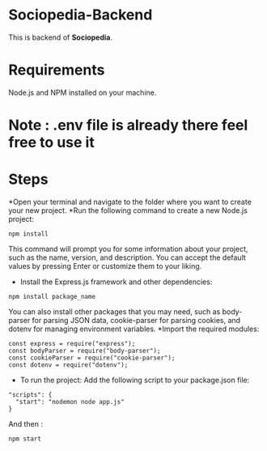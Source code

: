 # Sociopedia-Backend

This is backend of **Sociopedia**.

# Requirements
Node.js and NPM installed on your machine.

# Note :  **.env file is already there feel free to use it**



# Steps

*Open your terminal and navigate to the folder where you want to create your new project.
*Run the following command to create a new Node.js project:
```
npm install

```
This command will prompt you for some information about your project, such as the name, version, and description. You can accept the default values by pressing Enter or customize them to your liking.
* Install the Express.js framework and other dependencies:
```
npm install package_name

```
You can also install other packages that you may need, such as body-parser for parsing JSON data, cookie-parser for parsing cookies, and dotenv for managing environment variables.
*Import the required modules:
```
const express = require("express");
const bodyParser = require("body-parser");
const cookieParser = require("cookie-parser");
const dotenv = require("dotenv");

```
* To run the project:
Add the following script to your package.json file:
```
"scripts": {
  "start": "nodemon node app.js"
}

```
And then :
```
npm start

```
